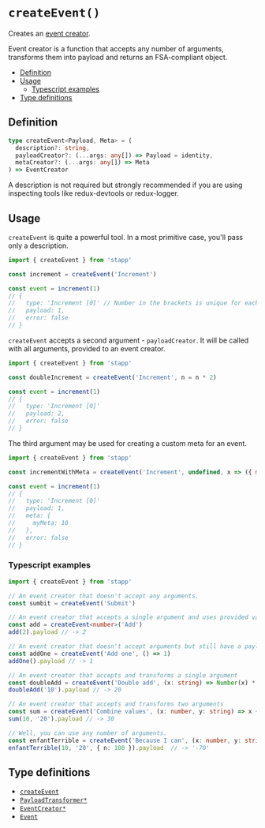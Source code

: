

# `createEvent()`

Creates an [event creator](/api/EventCreator.html).

Event creator is a function that accepts any number of arguments, transforms them into payload and returns an FSA-compliant object.

<!-- START doctoc generated TOC please keep comment here to allow auto update -->
<!-- DON'T EDIT THIS SECTION, INSTEAD RE-RUN doctoc TO UPDATE -->


- [Definition](#definition)
- [Usage](#usage)
  - [Typescript examples](#typescript-examples)
- [Type definitions](#type-definitions)

<!-- END doctoc generated TOC please keep comment here to allow auto update -->

## Definition

```typescript
type createEvent<Payload, Meta> = (
  description?: string,
  payloadCreator?: (...args: any[]) => Payload = identity,
  metaCreator?: (...args: any[]) => Meta
) => EventCreator
```

A description is not required but strongly recommended if you are using inspecting tools like redux-devtools or redux-logger.

## Usage

`createEvent` is quite a powerful tool. In a most primitive case, you'll pass only a description.

```js
import { createEvent } from 'stapp'

const increment = createEvent('Increment')

const event = increment(1)
// {
//   type: 'Increment [0]' // Number in the brackets is unique for each event creator,
//   payload: 1,
//   error: false
// }
```

`createEvent` accepts a second argument - `payloadCreator`. It will be called with all arguments, provided to an event creator.

```js
import { createEvent } from 'stapp'

const doubleIncrement = createEvent('Increment', n = n * 2)

const event = increment(1)
// {
//   type: 'Increment [0]'
//   payload: 2,
//   error: false
// }
```

The third argument may be used for creating a custom meta for an event.

```js
import { createEvent } from 'stapp'

const incrementWithMeta = createEvent('Increment', undefined, x => ({ myMeta: x * 10 }))

const event = increment(1)
// {
//   type: 'Increment [0]'
//   payload: 1,
//   meta: {
//     myMeta: 10
//   },
//   error: false
// }
```

### Typescript examples

```typescript
import { createEvent } from 'stapp'

// An event creator that doesn't accept any arguments.
const sumbit = createEvent('Submit')

// An event creator that accepts a single argument and uses provided value as a payload.
const add = createEvent<number>('Add')
add(2).payload // -> 2

// An event creator that doesn't accept arguments but still have a payload
const addOne = createEvent('Add one', () => 1)
addOne().payload // -> 1

// An event creator that accepts and transforms a single argument
const doubleAdd = createEvent('Double add', (x: string) => Number(x) * 2)
doubleAdd('10').payload // -> 20

// An event creator that accepts and transforms two arguments
const sum = createEvent('Combine values', (x: number, y: string) => x + Number(y))
sum(10, '20').payload // -> 30

// Well, you can use any number of arguments.
const enfantTerrible = createEvent('Because I can', (x: number, y: string, z: { n: number }) => (x + Number(y) - z.n).toString())
enfantTerrible(10, '20', { n: 100 }).payload  // -> '-70'
```

## Type definitions

* [`createEvent`](/types.html#createevent)
* [`PayloadTransformer*`](/types.html#payloadtransformer0)
* [`EventCreator*`](/types.html#eventcreator0)
* [`Event`](/types.html#event)
